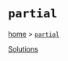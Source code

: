 # `partial`

[home](../README.md) &gt; [`partial`](http://ramdajs.com/docs/#partial)



[Solutions](./solutions.md)

